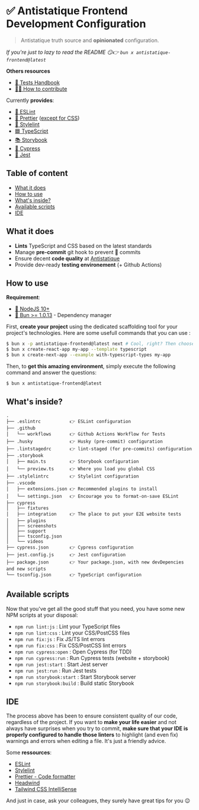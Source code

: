 # ✅ Antistatique Frontend Development Configuration

> Antistatique truth source and **opinionated** configuration.

*If you're just to lazy to read the README  😏👉 `bun x antistatique-frontend@latest`*

**Others resources**
- [📗 Tests Handbook](doc/tests-handbook.md)
- [👨‍💻 How to contribute](CONTRIBUTE.md)

Currently **provides**:
- [🔹 ESLint](https://eslint.org/)
- [🌈 Prettier](https://eslint.org/) ([except for CSS](https://github.com/prettier/prettier/issues/5948))
- [👔 Stylelint](https://stylelint.io/)
- [🟦 TypeScript](https://www.typescriptlang.org/)
- [📚 Storybook](https://storybook.js.org/)
- [🌳 Cypress](https://www.cypress.io/)
- [👞 Jest](https://jestjs.io/)

## Table of content
-  [What it does](#what-it-does)
-  [How to use](#how-to-use)
-  [What's inside?](#whats-inside)
-  [Available scripts](#available-scripts)
-  [IDE](#ide)

## What it does
- **Lints** TypeScript and CSS based on the latest standards
- Manage **pre-commit** git hook to prevent 💩 commits
- Ensure decent **code quality** at [Antistatique](https://antistatique.net/)
- Provide dev-ready **testing environement** (+ Github Actions) 

## How to use

**Requirement**:

- [📗 NodeJS 10+](https://nodejs.org/en/)
- [🥟 Bun >= 1.0.13](https://bun.sh/) - Dependency manager

First, **create your project** using the dedicated scaffolding tool for your project's technologies. Here are some usefull commands that you can use :

```bash
$ bun x -p antistatique-frontend@latest next # Cool, right? Then choose to keep src/_app (as src/app) or src/_pages (as src/pages) depending on your router of choice
$ bun x create-react-app my-app --template typescript
$ bun x create-next-app --example with-typescript-types my-app
```

Then, to **get this amazing environment**, simply execute the following command and answer the questions:

```bash
$ bun x antistatique-frontend@latest
```

## What's inside?

```plain
.
├── .eslintrc           👉 ESLint configuration
├── .github
│   └── workflows       👉 Github Actions Workflow for Tests
├── .husky              👉 Husky (pre-commit) configuration
├── .lintstagedrc       👉 lint-staged (for pre-commits) configuration
├── .storybook 
│   ├── main.ts         👉 Storybook configuration
│   └── preview.ts      👉 Where you load you global CSS
├── .stylelintrc        👉 Stylelint configuration
├── .vscode
│   ├── extensions.json 👉 Recommended plugins to install
│   └── settings.json   👉 Encourage you to format-on-save ESLint
├── cypress
│   ├── fixtures
│   ├── integration     👉 The place to put your E2E website tests
│   ├── plugins
│   ├── screenshots
│   ├── support
│   ├── tsconfig.json
│   └── videos
├── cypress.json        👉 Cypress configuration
├── jest.config.js      👉 Jest configuration
├── package.json        👉 Your package.json, with new devDepencies and new scripts
└── tsconfig.json       👉 TypeScript configuration
```

## Available scripts

Now that you've get all the good stuff that you need, you have some new NPM scripts at your disposal:

- `npm run lint:js` : Lint your TypeScript files
- `npm run lint:css` : Lint your CSS/PostCSS files
- `npm run fix:js` : Fix JS/TS lint errors
- `npm run fix:css` : Fix CSS/PostCSS lint errors
- `npm run cypress:open` :  Open Cypress (for TDD)
- `npm run cypress:run` : Run Cypress tests (website + storybook)
- `npm run jest:start` : Start Jest server
- `npm run jest:run` : Run Jest tests
- `npm run storybook:start` : Start Storybook server
- `npm run storybook:build` : Build static Storybook

## IDE

The process above has been to ensure consistent quality of our code, regardless of the project. If you want to **make your life easier** and not always have surprises when you try to commit, **make sure that your IDE is properly configured to handle those linters** to highlight (and even fix) warnings and errors when editing a file. It's just a friendly advice.

Some **ressources**:
- [ESLint](https://marketplace.visualstudio.com/items?itemName=dbaeumer.vscode-eslint)
- [Stylelint](https://marketplace.visualstudio.com/items?itemName=stylelint.vscode-stylelint)
- [Prettier - Code formatter](https://marketplace.visualstudio.com/items?itemName=esbenp.prettier-vscode)
- [Headwind](https://marketplace.visualstudio.com/items?itemName=heybourn.headwind)
- [Tailwind CSS IntelliSense](https://marketplace.visualstudio.com/items?itemName=bradlc.vscode-tailwindcss)

And just in case, ask your colleagues, they surely have great tips for you 😉

